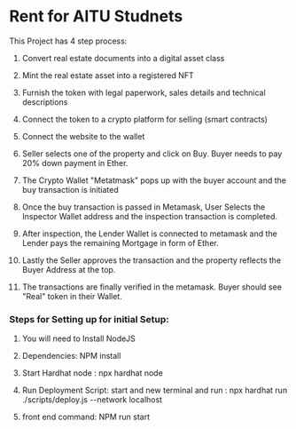 # Rent for AITU Studnets


This Project has 4 step process:

1. Convert real estate documents into a digital asset class 

2. Mint the real estate asset into a registered NFT

3. Furnish the token with legal paperwork, sales details and technical descriptions

4. Connect the token to a crypto platform for selling  (smart contracts)


1. Connect the website to the wallet


2. Seller selects one of the property and click on Buy. Buyer needs to pay 20% down payment in Ether.


3. The Crypto Wallet "Metatmask" pops up with the buyer account and the buy transaction is initiated


4. Once the buy transaction is passed in Metamask, User Selects the Inspector Wallet address and the inspection transaction is completed.


5. After inspection, the Lender Wallet is connected to metamask and the Lender pays the remaining Mortgage in form of Ether.


6. Lastly the Seller approves the transaction and the property reflects the Buyer Address at the top.


7. The transactions are finally verified in the metamask. Buyer should see "Real" token in their Wallet.






### Steps for Setting up for initial Setup:

1. You will need to Install NodeJS

2. Dependencies:  NPM install

3. Start Hardhat node : npx hardhat node

4. Run Deployment Script: start and new terminal and run : npx hardhat run ./scripts/deploy.js --network localhost

5. front end command:  NPM run start
